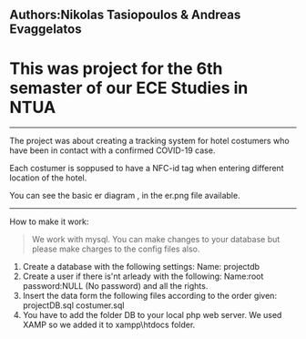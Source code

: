 ## Authors:Nikolas Tasiopoulos & Andreas Evaggelatos
# This was project for the 6th semaster of our ECE Studies in NTUA
---
The project was about creating a tracking system for hotel costumers who have been in contact with a confirmed COVID-19 case. 

Each costumer is soppused to have a NFC-id tag when entering different location of the hotel. 

You can see the basic er diagram , in the er.png file available.

---
How to make it work:

> We work with mysql. You can make changes to your database but please make charges to the config files also.

1. Create a database with the following settings:
Name: projectdb
2. Create a user if there is'nt arleady with the following:
Name:root
password:NULL (No password)
and all the rights.
3. Insert the data form the following files according to the order given:
    projectDB.sql
    costumer.sql
4. You have to add the folder DB to your local php web server. We used XAMP so we added it to xampp\htdocs folder.


